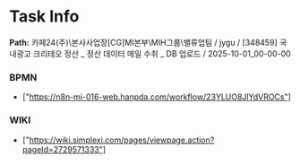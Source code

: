 # Task Info

**Path:** 카페24(주)\본사사업장\[CG]MI본부\MIH그룹\밸류업팀 / jygu / [348459] 국내광고 크리테오 정산 _ 정산 데이터 메일 수취 _ DB 업로드 / 2025-10-01_00-00-00

### BPMN
- ["https://n8n-mi-016-web.hanpda.com/workflow/23YLUO8JlYdVROCs"]

### WIKI
- ["https://wiki.simplexi.com/pages/viewpage.action?pageId=2729571333"]


